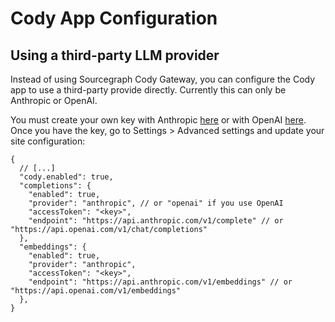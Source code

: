 # Cody App Configuration

## Using a third-party LLM provider

Instead of using Sourcegraph Cody Gateway, you can configure the Cody app to use a third-party provide directly. Currently this can only be Anthropic or OpenAI. 

You must create your own key with Anthropic [here](https://console.anthropic.com/account/keys) or with OpenAI [here](https://beta.openai.com/account/api-keys). Once you have the key, go to Settings > Advanced settings and update your site configuration: 

```jsonc
{
  // [...]
  "cody.enabled": true,
  "completions": {
    "enabled": true,
    "provider": "anthropic", // or "openai" if you use OpenAI
    "accessToken": "<key>",
    "endpoint": "https://api.anthropic.com/v1/complete" // or "https://api.openai.com/v1/chat/completions" 
  },
  "embeddings": {
    "enabled": true,
    "provider": "anthropic",
    "accessToken": "<key>",
    "endpoint": "https://api.anthropic.com/v1/embeddings" // or "https://api.openai.com/v1/embeddings"
  },
}
```